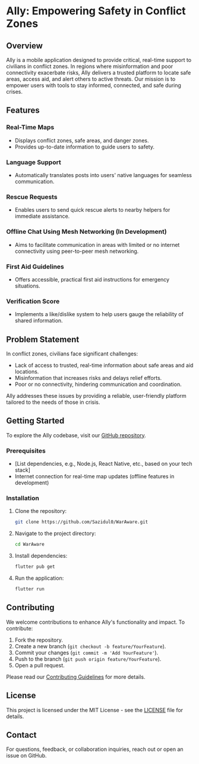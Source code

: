 # Ally: Empowering Safety in Conflict Zones

## Overview
Ally is a mobile application designed to provide critical, real-time support to civilians in conflict zones. In regions where misinformation and poor connectivity exacerbate risks, Ally delivers a trusted platform to locate safe areas, access aid, and alert others to active threats. Our mission is to empower users with tools to stay informed, connected, and safe during crises.

## Features

### Real-Time Maps
- Displays conflict zones, safe areas, and danger zones.
- Provides up-to-date information to guide users to safety.

### Language Support
- Automatically translates posts into users' native languages for seamless communication.

### Rescue Requests
- Enables users to send quick rescue alerts to nearby helpers for immediate assistance.

### Offline Chat Using Mesh Networking (In Development)
- Aims to facilitate communication in areas with limited or no internet connectivity using peer-to-peer mesh networking.

### First Aid Guidelines
- Offers accessible, practical first aid instructions for emergency situations.

### Verification Score
- Implements a like/dislike system to help users gauge the reliability of shared information.

## Problem Statement
In conflict zones, civilians face significant challenges:
- Lack of access to trusted, real-time information about safe areas and aid locations.
- Misinformation that increases risks and delays relief efforts.
- Poor or no connectivity, hindering communication and coordination.

Ally addresses these issues by providing a reliable, user-friendly platform tailored to the needs of those in crisis.

## Getting Started
To explore the Ally codebase, visit our [GitHub repository](https://github.com/Sazidul0/WarAware).

### Prerequisites
- [List dependencies, e.g., Node.js, React Native, etc., based on your tech stack]
- Internet connection for real-time map updates (offline features in development)

### Installation
1. Clone the repository:
   ```bash
   git clone https://github.com/Sazidul0/WarAware.git
   ```
2. Navigate to the project directory:
   ```bash
   cd WarAware
   ```
3. Install dependencies:
   ```bash
   flutter pub get
   ```
4. Run the application:
   ```bash
   flutter run
   ```

## Contributing
We welcome contributions to enhance Ally's functionality and impact. To contribute:
1. Fork the repository.
2. Create a new branch (`git checkout -b feature/YourFeature`).
3. Commit your changes (`git commit -m 'Add YourFeature'`).
4. Push to the branch (`git push origin feature/YourFeature`).
5. Open a pull request.

Please read our [Contributing Guidelines](CONTRIBUTING.md) for more details.

## License
This project is licensed under the MIT License - see the [LICENSE](LICENSE) file for details.

## Contact
For questions, feedback, or collaboration inquiries, reach out or open an issue on GitHub.